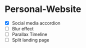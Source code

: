 # Personal-Website

- [x] Social media accordion 
- [ ] Blur effect
- [ ] Parallax Timeline
- [ ] Split landing page
